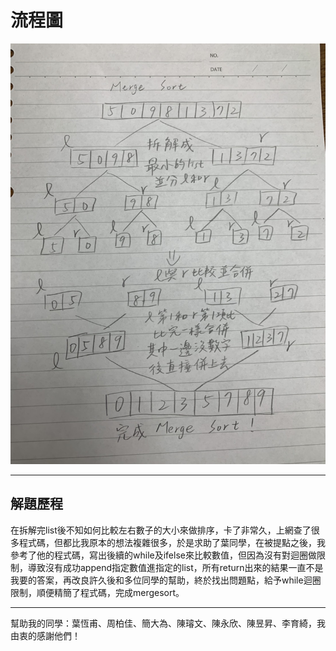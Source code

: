 # 流程圖
![](https://github.com/dustinoy/ohyang/blob/master/Images/MergeSort%E6%B5%81%E7%A8%8B%E5%9C%96.jpg)

---

## 解題歷程
在拆解完list後不知如何比較左右數子的大小來做排序，卡了非常久，上網查了很多程式碼，但都比我原本的想法複雜很多，於是求助了葉同學，在被提點之後，我參考了他的程式碼，寫出後續的while及ifelse來比較數值，但因為沒有對迴圈做限制，導致沒有成功append指定數值進指定的list，所有return出來的結果一直不是我要的答案，再改良許久後和多位同學的幫助，終於找出問題點，給予while迴圈限制，順便精簡了程式碼，完成mergesort。

---

幫助我的同學：葉恆甫、周柏佳、簡大為、陳璿文、陳永欣、陳昱昇、李育綺，我由衷的感謝他們！
